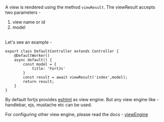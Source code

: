 
A view is rendered using the method `viewResult`. The viewResult accepts two parameters - 

1. view name or id
2. model

<br>
Let's see an example - 

```
export class DefaultController extends Controller {
    @DefaultWorker()
    async default() {
        const model = {
            title: 'FortJs'
        }
        const result = await viewResult('index',model);
        return result;
    }
}
```

By default fortjs provides [eshtml](https://github.com/ujjwalguptaofficial/eshtml) as view engine. But any view engine like - handlebar, ejs, mustache etc can be used.

For configuring other view engine, please read the docs - [viewEngine](/tutorial/view-engine)